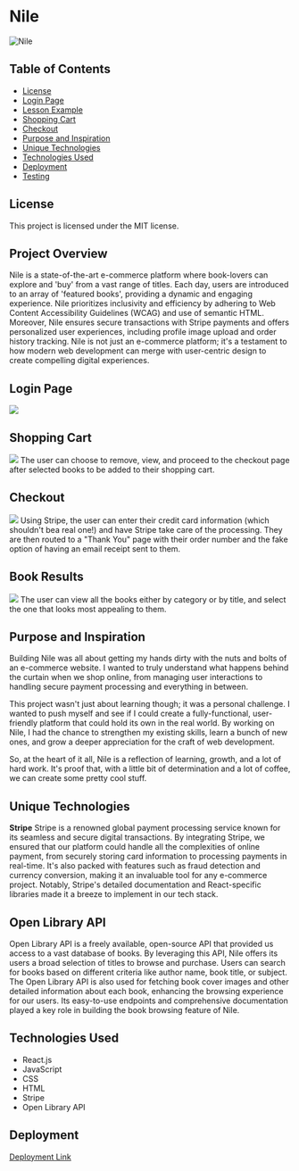 # **Nile**

![Nile](./client/src/components/assets/images/fullPageScreenshot.png)
## **Table of Contents**
- [License](#license)
- [Login Page](#login-page)
- [Lesson Example](#lesson-example)
- [Shopping Cart](#shopping-cart)
- [Checkout](#checkout)
- [Purpose and Inspiration](#purpose-and-inspiration)
- [Unique Technologies](#technologies)
- [Technologies Used](#technologies-used)
- [Deployment](#Deployment)
- [Testing](#testing)

## **License**
This project is licensed under the MIT license.

## **Project Overview**
Nile is a state-of-the-art e-commerce platform where book-lovers can explore and 'buy' from a vast range of titles. Each day, users are introduced to an array of 'featured books', providing a dynamic and engaging experience. Nile prioritizes inclusivity and efficiency by adhering to Web Content Accessibility Guidelines (WCAG) and use of semantic HTML. Moreover, Nile ensures secure transactions with Stripe payments and offers personalized user experiences, including profile image upload and order history tracking. Nile is not just an e-commerce platform; it's a testament to how modern web development can merge with user-centric design to create compelling digital experiences.

## **Login Page**
![](./client/src/components/assets/images/loginScreenshot.png)

## **Shopping Cart**
![](./client/src/components/Assets/images/shoppingCartScreenShot.png)
The user can choose to remove, view, and proceed to the checkout page after selected books to be added to their shopping cart.

## **Checkout**
![](./client/src/components/Assets/images/checkoutScreenshot.png)
Using Stripe, the user can enter their credit card information (which shouldn't bea real one!) and have Stripe take care of the processing. They are then routed to a "Thank You" page with their order number and the fake option of having an email receipt sent to them.

## **Book Results**
![](./client/src/components/Assets/images/bookResultsScreenshot.png)
The user can view all the books either by category or by title, and select the one that looks most appealing to them.

## **Purpose and Inspiration**
Building Nile was all about getting my hands dirty with the nuts and bolts of an e-commerce website. I wanted to truly understand what happens behind the curtain when we shop online, from managing user interactions to handling secure payment processing and everything in between.

This project wasn't just about learning though; it was a personal challenge. I wanted to push myself and see if I could create a fully-functional, user-friendly platform that could hold its own in the real world. By working on Nile, I had the chance to strengthen my existing skills, learn a bunch of new ones, and grow a deeper appreciation for the craft of web development.

So, at the heart of it all, Nile is a reflection of learning, growth, and a lot of hard work. It's proof that, with a little bit of determination and a lot of coffee, we can create some pretty cool stuff.

## **Unique Technologies**
**Stripe**
Stripe is a renowned global payment processing service known for its seamless and secure digital transactions. By integrating Stripe, we ensured that our platform could handle all the complexities of online payment, from securely storing card information to processing payments in real-time. It's also packed with features such as fraud detection and currency conversion, making it an invaluable tool for any e-commerce project. Notably, Stripe's detailed documentation and React-specific libraries made it a breeze to implement in our tech stack.

## **Open Library API**
Open Library API is a freely available, open-source API that provided us access to a vast database of books. By leveraging this API, Nile offers its users a broad selection of titles to browse and purchase. Users can search for books based on different criteria like author name, book title, or subject. The Open Library API is also used for fetching book cover images and other detailed information about each book, enhancing the browsing experience for our users. Its easy-to-use endpoints and comprehensive documentation played a key role in building the book browsing feature of Nile.

## **Technologies Used**
* React.js
* JavaScript
* CSS
* HTML
* Stripe
* Open Library API

## **Deployment**
[Deployment Link](https://learn-c-plus-plus.netlify.app/)